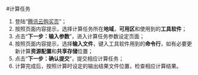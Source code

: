 #计算任务

1. 登陆“[腾讯云购买页](https://buy.cloud.tencent.com/cloudsim/job)”；
2. 按照页面内容提示，选择计算任务所在**地域**，**可用区**和使用到的**工具软件**；
3. 点击“**下一步：输入参数**”，进入计算任务参数设定页面；
4. 按照页面内容提示，选择**输入文件**，键入工具软件用到的**命令行**，如有必要更新计算**资源配置**和**共享存储**位置；
5. 点击“**下一步：确认提交**”，提交相应计算任务；
6. 计算完成后，按照计算时设定的输出结果文件位置，检查相应计算结果。
